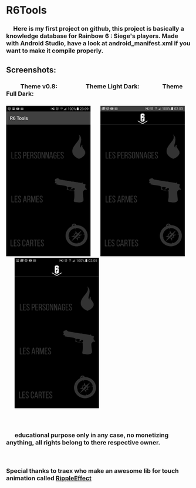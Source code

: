 <h1> R6Tools </h1>

<h3>&nbsp;&nbsp;&nbsp;&nbsp;&nbsp;Here is my first project on github, this project is basically a knowledge database for Rainbow 6 : Siege's players.
Made with Android Studio, have a look at android_manifest.xml if you want to make it compile properly.</h3>
<h2> Screenshots:</h2>
<h3> &nbsp;&nbsp;&nbsp;&nbsp;&nbsp;&nbsp;&nbsp;&nbsp;&nbsp;&nbsp;Theme v0.8: &nbsp;&nbsp;&nbsp;&nbsp;&nbsp;&nbsp;&nbsp;&nbsp;&nbsp;&nbsp;&nbsp;&nbsp;&nbsp;&nbsp;&nbsp;&nbsp;&nbsp;&nbsp; Theme Light Dark:&nbsp;&nbsp;&nbsp;&nbsp;&nbsp;&nbsp;&nbsp;&nbsp;&nbsp;&nbsp;&nbsp;&nbsp;&nbsp;&nbsp;&nbsp; Theme Full Dark: <h3>
<section><img width="230"src="https://raw.githubusercontent.com/nQuery512/R6Tools/master/main/res/drawable/screenshot_00.png">&nbsp;&nbsp;&nbsp;&nbsp;&nbsp;&nbsp; <img width="230"src="https://raw.githubusercontent.com/nQuery512/R6Tools/master/main/res/drawable/screenshot_01.png">&nbsp;&nbsp;&nbsp;&nbsp;&nbsp;&nbsp;<img width="230"src="https://raw.githubusercontent.com/nQuery512/R6Tools/master/main/res/drawable/screenshot_02.png">&nbsp;</section>

<br><h3>&nbsp;&nbsp;&nbsp;&nbsp;&nbsp; educational purpose only in any case, no monetizing anything, all rights belong to there respective owner.</h3>
<br><h3>Special thanks to traex who make an awesome lib for <b>touch animation</b> called [RippleEffect](https://github.com/traex/RippleEffect) </h3>
